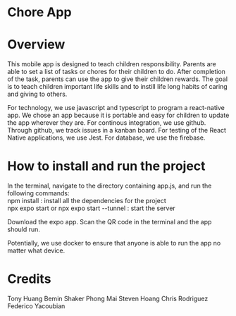 # Chore App

# Overview

This mobile app is designed to teach children responsibility. Parents are able to set a list of tasks or chores for their children to do. After completion of the task, parents can use the app to give their children rewards. The goal is to teach children important life skills and to instill life long habits of caring and giving to others.

For technology, we use javascript and typescript to program a react-native app. We chose an app because it is portable and easy for children to update the app wherever they are. For continous integration, we use github. Through github, we track issues in a kanban board. For testing of the React Native applications, we use Jest. For database, we use the firebase.

# How to install and run the project

In the terminal, navigate to the directory containing app.js, and run the following commands:  
 npm install : install all the dependencies for the project  
 npx expo start or npx expo start --tunnel : start the server

Download the expo app.
Scan the QR code in the terminal and the app should run.

Potentially, we use docker to ensure that anyone is able to run the app no matter what device.

# Credits

Tony Huang
Bemin Shaker
Phong Mai
Steven Hoang
Chris Rodriguez
Federico Yacoubian
